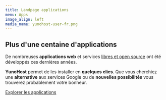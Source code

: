 ```yaml
---
title: Landpage applications
menu: Apps
image_align: left
media_name: yunohost-user-fr.png
---
```


## Plus d'une centaine d'applications

De nombreuses **applications web** et services [libres et open source](https://fr.wikipedia.org/wiki/Logiciel_libre) ont été développés ces dernières années.

**YunoHost** permet de les installer en **quelques clics**. Que vous cherchiez une **alternative** aux services Google ou de **nouvelles possibilités** vous trouverez probablement votre bonheur.


[Explorer les applications](https://yunohost.org/#/apps_fr?classes=btn,btn-primary,btn-lg)
